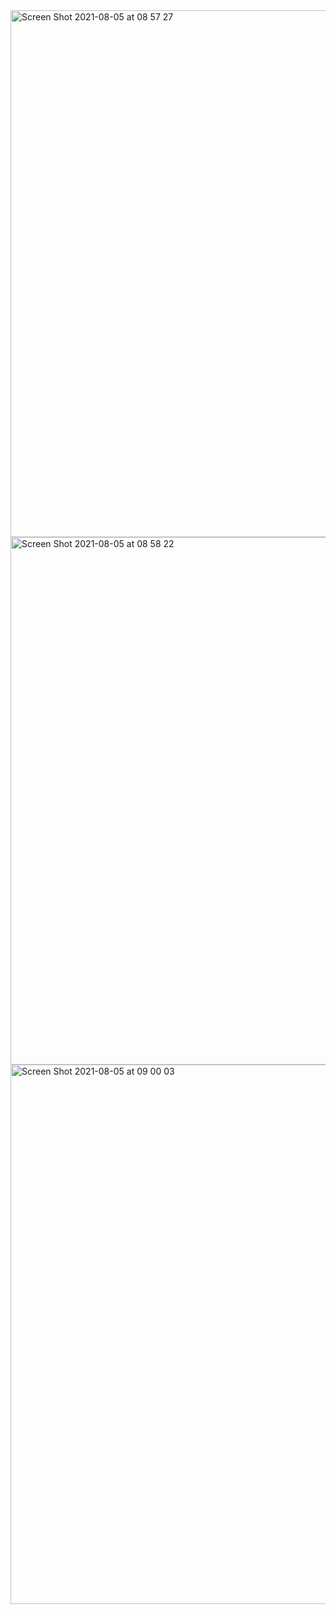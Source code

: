 <img width="843" alt="Screen Shot 2021-08-05 at 08 57 27" src="https://user-images.githubusercontent.com/69975085/128299351-8ed27fd5-4286-44a5-a7ee-8e098fdabd07.png">


<img width="844" alt="Screen Shot 2021-08-05 at 08 58 22" src="https://user-images.githubusercontent.com/69975085/128299378-befe5ea4-579e-444f-b9e2-75ffcbd00cf8.png">



<img width="863" alt="Screen Shot 2021-08-05 at 09 00 03" src="https://user-images.githubusercontent.com/69975085/128299395-c0f0fcca-1e9f-4d5f-bb23-b5c11b29f4dc.png">
